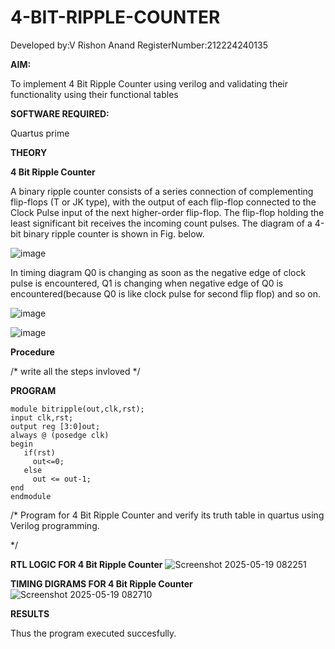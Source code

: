 # 4-BIT-RIPPLE-COUNTER

Developed by:V Rishon Anand
RegisterNumber:212224240135

**AIM:**

To implement  4 Bit Ripple Counter using verilog and validating their functionality using their functional tables

**SOFTWARE REQUIRED:**

Quartus prime

**THEORY**

**4 Bit Ripple Counter**

A binary ripple counter consists of a series connection of complementing flip-flops (T or JK type), with the output of each flip-flop connected to the Clock Pulse input of the next higher-order flip-flop. The flip-flop holding the least significant bit receives the incoming count pulses. The diagram of a 4-bit binary ripple counter is shown in Fig. below.

![image](https://github.com/naavaneetha/4-BIT-RIPPLE-COUNTER/assets/154305477/cb4b74d4-31ab-4359-95d0-d22e67daba13)

In timing diagram Q0 is changing as soon as the negative edge of clock pulse is encountered, Q1 is changing when negative edge of Q0 is encountered(because Q0 is like clock pulse for second flip flop) and so on.

![image](https://github.com/naavaneetha/4-BIT-RIPPLE-COUNTER/assets/154305477/a573a7d6-014e-4e54-93e6-e2ac9530960b)

![image](https://github.com/naavaneetha/4-BIT-RIPPLE-COUNTER/assets/154305477/85e1958a-2fc1-49bb-9a9f-d58ccbf3663c)

**Procedure**

/* write all the steps invloved */

**PROGRAM**
```
module bitripple(out,clk,rst);
input clk,rst;
output reg [3:0]out;
always @ (posedge clk)
begin
   if(rst)
     out<=0;
   else 
     out <= out-1;
end
endmodule
```
/* Program for 4 Bit Ripple Counter and verify its truth table in quartus using Verilog programming.

 
*/

**RTL LOGIC FOR 4 Bit Ripple Counter**
![Screenshot 2025-05-19 082251](https://github.com/user-attachments/assets/1c436157-2525-4c5e-bd78-8066a538899c)

**TIMING DIGRAMS FOR 4 Bit Ripple Counter**
![Screenshot 2025-05-19 082710](https://github.com/user-attachments/assets/f8d53ec6-2657-4879-a846-704c46e1a4ba)

**RESULTS**

Thus the program executed succesfully.

